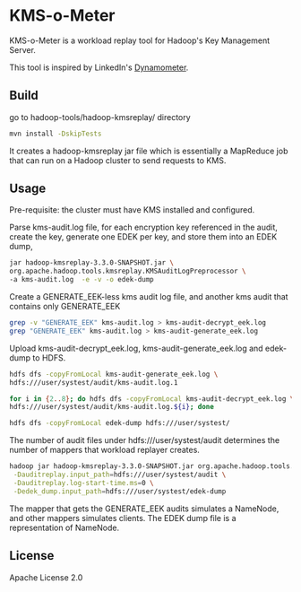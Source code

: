 # KMS-o-Meter

KMS-o-Meter is a workload replay tool for Hadoop's Key Management Server.

This tool is inspired by LinkedIn's [Dynamometer](https://github.com/linkedin/dynamometer).

## Build
go to hadoop-tools/hadoop-kmsreplay/ directory
```bash
mvn install -DskipTests
```
It creates a hadoop-kmsreplay jar file which is essentially a MapReduce job that can run on a Hadoop cluster to send requests to KMS.

## Usage
Pre-requisite: the cluster must have KMS installed and configured.

Parse kms-audit.log file, for each encryption key referenced in the audit, create the key, generate one EDEK per key, and store them into an EDEK dump,

```bash
jar hadoop-kmsreplay-3.3.0-SNAPSHOT.jar \
org.apache.hadoop.tools.kmsreplay.KMSAuditLogPreprocessor \
-a kms-audit.log  -e -v -o edek-dump
```

Create a GENERATE_EEK-less kms audit log file, and another kms audit that contains only GENERATE_EEK

```bash
grep -v "GENERATE_EEK" kms-audit.log > kms-audit-decrypt_eek.log
grep "GENERATE_EEK" kms-audit.log > kms-audit-generate_eek.log
```
Upload kms-audit-decrypt_eek.log, kms-audit-generate_eek.log and edek-dump to HDFS.

```bash
hdfs dfs -copyFromLocal kms-audit-generate_eek.log \
hdfs:///user/systest/audit/kms-audit.log.1

for i in {2..8}; do hdfs dfs -copyFromLocal kms-audit-decrypt_eek.log \
hdfs:///user/systest/audit/kms-audit.log.${i}; done

hdfs dfs -copyFromLocal edek-dump hdfs:///user/systest/

```

The number of audit files under hdfs:///user/systest/audit determines the number of mappers that workload replayer creates.

```bash
hadoop jar hadoop-kmsreplay-3.3.0-SNAPSHOT.jar org.apache.hadoop.tools.kmsreplay.KMSAuditReplayDriver \
 -Dauditreplay.input_path=hdfs:///user/systest/audit \
 -Dauditreplay.log-start-time.ms=0 \
 -Dedek_dump.input_path=hdfs:///user/systest/edek-dump
```

The mapper that gets the GENERATE_EEK audits simulates a NameNode, and other mappers simulates clients.
The EDEK dump file is a representation of NameNode.

## License
Apache License 2.0